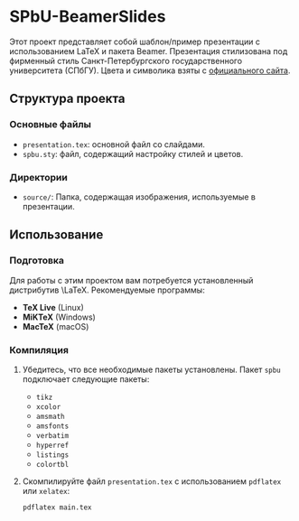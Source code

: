 # SPbU-BeamerSlides

Этот проект представляет собой шаблон/пример презентации с использованием LaTeX и пакета Beamer.
Презентация стилизована под фирменный стиль Санкт-Петербургского государственного университета (СПбГУ).
Цвета и символика взяты с [официального сайта](https://pr.spbu.ru/design-templates]официального).

## Структура проекта

### Основные файлы

- `presentation.tex`: основной файл со слайдами.
- `spbu.sty`: файл, содержащий настройку стилей и цветов.

### Директории

- `source/`: Папка, содержащая изображения, используемые в презентации.

## Использование

### Подготовка

Для работы с этим проектом вам потребуется установленный дистрибутив \LaTeX. Рекомендуемые программы:

- **TeX Live** (Linux)
- **MiKTeX** (Windows)
- **MacTeX** (macOS)

### Компиляция

1. Убедитесь, что все необходимые пакеты установлены. Пакет `spbu` подключает следующие пакеты:
    - `tikz`
    - `xcolor`
    - `amsmath`
    - `amsfonts`
    - `verbatim`
    - `hyperref`
    - `listings`
    - `colortbl`

2. Скомпилируйте файл `presentation.tex` с использованием `pdflatex` или `xelatex`:

   ```bash
   pdflatex main.tex
